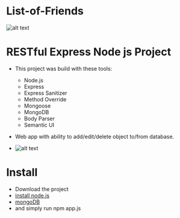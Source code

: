 # List-of-Friends

![alt text](https://pouch.jumpshare.com/preview/4YdjnEjU2m7UmZkeh4ULa1YBuPM6pq9MZWxhLxQkXZ1Nlmo_sBNdaPIAvHMms37SGw2qHky2dqUoc5UhBibO6EMlxjY_cotFvf5jFID9JU8)

# RESTful Express Node js Project
* This project was build with these tools:
  * Node.js
  * Express
  * Express Sanitizer
  * Method Override
  * Mongoose
  * MongoDB
  * Body Parser
  * Semantic UI
  
* Web app with ability to add/edit/delete object to/from database.
* ![alt text](https://lh4.googleusercontent.com/OwtKxdxtJHnUggOEGIr8D-8UMf-0nCXz1KFjSPWvV9oZ2QbFBNcRvVn5Co5eJrv0clTRtW9xDg6SWuPpbnyc=w1299-h592-rw)

# Install
* Download the project
* [install node.js](https://nodejs.org/en/download/)
* [mongoDB](https://www.mongodb.com/download-center)
* and simply run npm app.js
